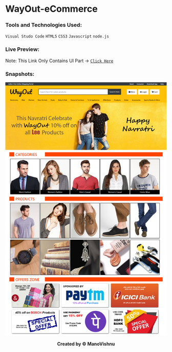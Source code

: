 # WayOut-eCommerce

### Tools and Technologies Used:
`Visual Studo Code` `HTML5` `CSS3` `Javascript` `node.js`

### Live Preview:
Note: This Link Only Contains UI Part ->
[`Click Here`](https://amanovishnu.github.io/WayOut-eCommerce/index.html)


### Snapshots:
![MainPage](Snapshots/Snapshot14.png)
<p align="center"><strong>Created by © ManoVishnu</strong></p>